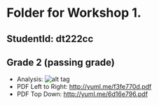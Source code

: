 # Folder for Workshop 1.
## StudentId: dt222cc

## Grade 2 (passing grade)
- Analysis: ![alt tag](http://yuml.me/f3fe770d)
 - PDF Left to Right: http://yuml.me/f3fe770d.pdf
 - PDF Top Down: http://yuml.me/6d16e796.pdf